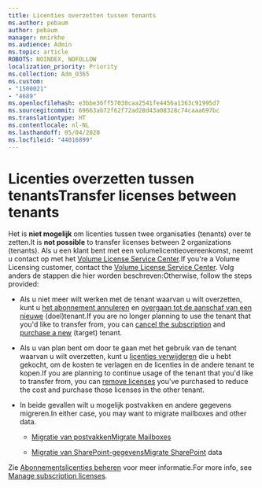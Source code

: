 ```yaml
---
title: Licenties overzetten tussen tenants
ms.author: pebaum
author: pebaum
manager: mnirkhe
ms.audience: Admin
ms.topic: article
ROBOTS: NOINDEX, NOFOLLOW
localization_priority: Priority
ms.collection: Adm_O365
ms.custom:
- "1500021"
- "4689"
ms.openlocfilehash: e3bbe36ff57038caa2541fe4456a1363c91995d7
ms.sourcegitcommit: 69663ab72f62f72ad28d43a08328c74caaa697bc
ms.translationtype: HT
ms.contentlocale: nl-NL
ms.lasthandoff: 05/04/2020
ms.locfileid: "44016899"
---
```

# <a name="transfer-licenses-between-tenants"></a><span data-ttu-id="45c00-102">Licenties overzetten tussen tenants</span><span class="sxs-lookup"><span data-stu-id="45c00-102">Transfer licenses between tenants</span></span>

<span data-ttu-id="45c00-103">Het is **niet mogelijk** om licenties tussen twee organisaties (tenants) over te zetten.</span><span class="sxs-lookup"><span data-stu-id="45c00-103">It is **not possible** to transfer licenses between 2 organizations (tenants).</span></span> <span data-ttu-id="45c00-104">Als u een klant bent met een volumelicentieovereenkomst, neemt u contact op met het [Volume License Service Center](https://support.microsoft.com/help/4471406/how-to-contact-the-microsoft-volume-licensing-service-center).</span><span class="sxs-lookup"><span data-stu-id="45c00-104">If you're a Volume Licensing customer, contact the [Volume License Service Center](https://support.microsoft.com/help/4471406/how-to-contact-the-microsoft-volume-licensing-service-center).</span></span> <span data-ttu-id="45c00-105">Volg anders de stappen die hier worden beschreven:</span><span class="sxs-lookup"><span data-stu-id="45c00-105">Otherwise, follow the steps provided:</span></span> 

- <span data-ttu-id="45c00-106">Als u niet meer wilt werken met de tenant waarvan u wilt overzetten, kunt u [het abonnement annuleren](https://admin.microsoft.com/Adminportal/Home?source=applauncher#/subscriptions) en [overgaan tot de aanschaf van een nieuwe](https://products.office.com/compare-all-microsoft-office-products-b?rtc=1&activetab=tab:primaryr2) (doel)tenant.</span><span class="sxs-lookup"><span data-stu-id="45c00-106">If you are no longer planning to use the tenant that you'd like to transfer from, you can [cancel the subscription](https://admin.microsoft.com/Adminportal/Home?source=applauncher#/subscriptions) and [purchase a new](https://products.office.com/compare-all-microsoft-office-products-b?rtc=1&activetab=tab:primaryr2) (target) tenant.</span></span>

- <span data-ttu-id="45c00-107">Als u van plan bent om door te gaan met het gebruik van de tenant waarvan u wilt overzetten, kunt u [licenties verwijderen](https://docs.microsoft.com/microsoft-365/commerce/licenses/buy-licenses?view=o365-worldwide) die u hebt gekocht, om de kosten te verlagen en de licenties in de andere tenant te kopen.</span><span class="sxs-lookup"><span data-stu-id="45c00-107">If you are planning to continue usage of the tenant that you'd like to transfer from, you can [remove licenses](https://docs.microsoft.com/microsoft-365/commerce/licenses/buy-licenses?view=o365-worldwide) you've purchased to reduce the cost and purchase those licenses in the other tenant.</span></span>

- <span data-ttu-id="45c00-108">In beide gevallen wilt u mogelijk postvakken en andere gegevens migreren.</span><span class="sxs-lookup"><span data-stu-id="45c00-108">In either case, you may want to migrate mailboxes and other data.</span></span>

    - [<span data-ttu-id="45c00-109">Migratie van postvakken</span><span class="sxs-lookup"><span data-stu-id="45c00-109">Migrate Mailboxes</span></span>](https://docs.microsoft.com/Exchange/mailbox-migration/migrate-mailboxes-across-tenants)

    - <span data-ttu-id="45c00-110">[Migratie van SharePoint-gegevens](https://aka.ms/modernSpoAdminCenter/CloudContentMigrations)</span><span class="sxs-lookup"><span data-stu-id="45c00-110">[Migrate SharePoint](https://aka.ms/modernSpoAdminCenter/CloudContentMigrations) data</span></span>

<span data-ttu-id="45c00-111">Zie [Abonnementslicenties beheren](https://docs.microsoft.com/microsoft-365/commerce/licenses/buy-licenses?view=o365-worldwide) voor meer informatie.</span><span class="sxs-lookup"><span data-stu-id="45c00-111">For more info, see [Manage subscription licenses](https://docs.microsoft.com/microsoft-365/commerce/licenses/buy-licenses?view=o365-worldwide).</span></span>

